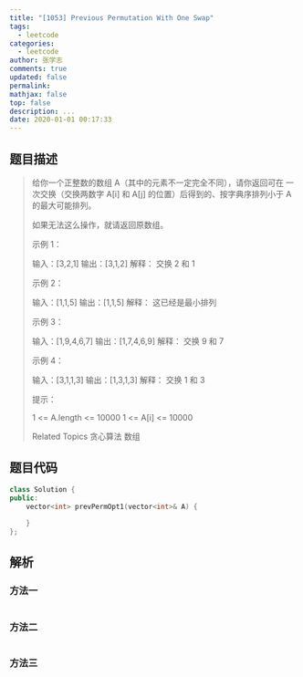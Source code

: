 ```yaml
---
title: "[1053] Previous Permutation With One Swap"
tags:
  - leetcode
categories:
  - leetcode
author: 张学志
comments: true
updated: false
permalink:
mathjax: false
top: false
description: ...
date: 2020-01-01 00:17:33
---
```


## 题目描述

> 给你一个正整数的数组 A（其中的元素不一定完全不同），请你返回可在 一次交换（交换两数字 A[i] 和 A[j] 的位置）后得到的、按字典序排列小于 A 的最大可能排列。 
> 
> 如果无法这么操作，就请返回原数组。 
> 
> 
> 
> 示例 1： 
> 
> 输入：[3,2,1]
> 输出：[3,1,2]
> 解释：
> 交换 2 和 1
> 
> 
> 
> 
> 示例 2： 
> 
> 输入：[1,1,5]
> 输出：[1,1,5]
> 解释： 
> 这已经是最小排列
> 
> 
> 
> 
> 示例 3： 
> 
> 输入：[1,9,4,6,7]
> 输出：[1,7,4,6,9]
> 解释：
> 交换 9 和 7
> 
> 
> 
> 
> 示例 4： 
> 
> 输入：[3,1,1,3]
> 输出：[1,3,1,3]
> 解释：
> 交换 1 和 3
> 
> 
> 
> 
> 提示： 
> 
> 
> 1 <= A.length <= 10000 
> 1 <= A[i] <= 10000 
> 
> Related Topics 贪心算法 数组

## 题目代码

```cpp
class Solution {
public:
    vector<int> prevPermOpt1(vector<int>& A) {
        
    }
};
```

## 解析

### 方法一

```cpp

```

### 方法二

```cpp

```

### 方法三

```cpp

```

